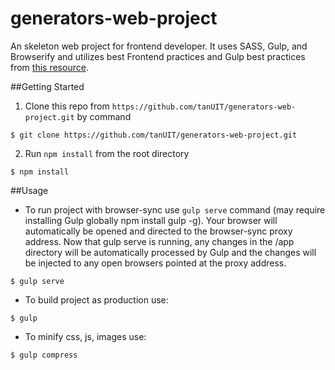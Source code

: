 # generators-web-project
An skeleton web project for frontend developer. It uses SASS, Gulp, and Browserify and utilizes best Frontend practices and Gulp best practices from [this resource](https://github.com/greypants/gulp-starter).

##Getting Started
1. Clone this repo from `https://github.com/tanUIT/generators-web-project.git` by command
```
$ git clone https://github.com/tanUIT/generators-web-project.git
```
2. Run `npm install` from the root directory
```
$ npm install
```

##Usage
- To run project with browser-sync use `gulp serve` command (may require installing Gulp globally npm install gulp -g). Your browser will automatically be opened and directed to the browser-sync proxy address. Now that gulp serve is running, any changes in the /app directory will be automatically processed by Gulp and the changes will be injected to any open browsers pointed at the proxy address.
```
$ gulp serve
```
- To build project as production use:
```
$ gulp
```
- To minify css, js, images use:
```
$ gulp compress
```
